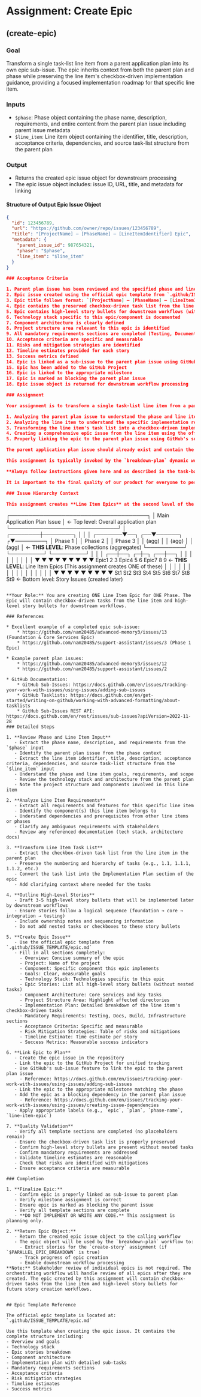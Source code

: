 # Assignment: Create Epic

## (create-epic)

### Goal

Transform a single task-list line item from a parent application plan into its own epic sub-issue. The epic inherits context from both the parent plan and phase while preserving the line item's checkbox-driven implementation guidance, providing a focused implementation roadmap for that specific line item.

### Inputs
- `$phase`: Phase object containing the phase name, description, requirements, and entire content from the parent plan issue including parent issue metadata
- `$line_item`: Line item object containing the identifier, title, description, acceptance criteria, dependencies, and source task-list structure from the parent plan

### Output
- Returns the created epic issue object for downstream processing
- The epic issue object includes: issue ID, URL, title, and metadata for linking

#### Structure of Output Epic Issue Object
```json
{
  "id": 123456789,
  "url": "https://github.com/owner/repo/issues/123456789",
  "title": "[ProjectName] – [PhaseName] – [LineItemIdentifier] Epic",
  "metadata": {
    "parent_issue_id": 987654321,
    "phase": "$phase",
    "line_item": "$line_item"
  }
}

### Acceptance Criteria

1. Parent plan issue has been reviewed and the specified phase and line item understood
2. Epic issue created using the official epic template from `.github/ISSUE_TEMPLATE/epic.md`
3. Epic title follows format: `[ProjectName] – [PhaseName] – [LineItemIdentifier] Epic`
4. Epic contains the preserved checkbox-driven task list from the line item
5. Epic contains high-level story bullets for downstream workflows (without nested tasks)
6. Technology stack specific to this epic/component is documented
7. Component architecture is clearly defined
8. Project structure area relevant to this epic is identified
9. All mandatory requirements sections are completed (Testing, Documentation, Build & Distribution, Infrastructure)
10. Acceptance criteria are specific and measurable
11. Risks and mitigation strategies are identified
12. Timeline estimates provided for each story
13. Success metrics defined
14. Epic is linked as a sub-issue to the parent plan issue using GitHub's sub-issue feature
15. Epic has been added to the GitHub Project
16. Epic is linked to the appropriate milestone
17. Epic is marked as blocking the parent plan issue
18. Epic issue object is returned for downstream workflow processing

### Assignment

Your assignment is to transform a single task-list line item from a parent application plan into its own epic sub-issue. This involves:

1. Analyzing the parent plan issue to understand the phase and line item requirements
2. Analyzing the line item to understand the specific implementation requirements and task hierarchy
3. Transforming the line item's task list into a checkbox-driven implementation plan within the epic
4. Creating a comprehensive epic issue from the line item using the official template
5. Properly linking the epic to the parent plan issue using GitHub's sub-issue feature

The parent application plan issue should already exist and contain the high-level phases with task-list line items. You will be creating ONE epic for ONE specific line item of ONE specific phase as provided in the $line_item input parameter.

This assignment is typically invoked by the `breakdown-plan` dynamic workflow, which orchestrates the creation of multiple line-item epics from a plan issue.

**Always follow instructions given here and as described in the task-based workflow process.**

It is important to the final quality of our product for everyone to perform their assignment exactly as specified.

### Issue Hierarchy Context

This assignment creates **Line Item Epics** at the second level of the issue hierarchy:

```
┌─────────────────────────────────────┐
│     Main Application Plan Issue     │  ← Top level: Overall application plan
└─────────────────────────────┘
                 │
        ┌────────┼────────┐
        │        │        │
┌───────▼──┐ ┌──▼──────┐ ┌▼────────┐
│ Phase 1  │ │ Phase 2 │ │ Phase 3 │
│  (agg)   │ │  (agg)   │ │  (agg)  │  ← **THIS LEVEL**: Phase collections (aggregates)
└──────────┘ └─────────┘ └─────────┘
     │            │           │
 ┌──┼──┐      ┌─┼─┐      ┌──┼──┐
  │  │  │      │ │ │      │  │  │
  ▼  ▼ ▼      ▼ ▼ ▼      ▼ ▼ ▼
Epic1 2 3    Epic4 5 6 Epic7 8 9   ← **THIS LEVEL**: Line Item Epics (This assignment creates ONE of these)
  │  │      │   │      │ │ │
  │  │ │      │   │ │      │ │ │
 ▼ ▼ ▼      ▼   ▼ ▼      ▼ ▼ ▼
St1 St2 St3  St4  St5 St6  St7 St8 St9  ← Bottom level: Story Issues (created later)
```

**Your Role:** You are creating ONE Line Item Epic for ONE Phase. The Epic will contain checkbox-driven tasks from the line item and high-level story bullets for downstream workflows.

### References

* Excellent example of a completed epic sub-issue:
    * https://github.com/nam20485/advanced-memory3/issues/13 (Foundation & Core Services Epic)
    * https://github.com/nam20485/support-assistant/issues/3 (Phase 1 Epic)

* Example parent plan issues:
    * https://github.com/nam20485/advanced-memory3/issues/12
    * https://github.com/nam20485/support-assistant/issues/2

* GitHub Documentation:
    * GitHub Sub-Issues: https://docs.github.com/en/issues/tracking-your-work-with-issues/using-issues/adding-sub-issues
    * GitHub Tasklists: https://docs.github.com/en/get-started/writing-on-github/working-with-advanced-formatting/about-tasklists
    * GitHub Sub-Issues REST API: https://docs.github.com/en/rest/issues/sub-issues?apiVersion=2022-11-28
### Detailed Steps

1. **Review Phase and Line Item Input**
   - Extract the phase name, description, and requirements from the `$phase` input
   - Identify the parent plan issue from the phase context
   - Extract the line item identifier, title, description, acceptance criteria, dependencies, and source task-list structure from the `$line_item` input
   - Understand the phase and line item goals, requirements, and scope
   - Review the technology stack and architecture from the parent plan
   - Note the project structure and components involved in this line item

2. **Analyze Line Item Requirements**
   - Extract all requirements and features for this specific line item
   - Identify the component(s) this line item belongs to
   - Understand dependencies and prerequisites from other line items or phases
   - Clarify any ambiguous requirements with stakeholders
   - Review any referenced documentation (tech stack, architecture docs)

3. **Transform Line Item Task List**
   - Extract the checkbox-driven task list from the line item in the parent plan
   - Preserve the numbering and hierarchy of tasks (e.g., 1.1, 1.1.1, 1.1.2, etc.)
   - Convert the task list into the Implementation Plan section of the epic
   - Add clarifying context where needed for the tasks

4. **Outline High-Level Stories**
   - Draft 3-5 high-level story bullets that will be implemented later by downstream workflows
   - Ensure stories follow a logical sequence (foundation → core → integration → testing)
   - Include ownership notes and sequencing information
   - Do not add nested tasks or checkboxes to these story bullets

5. **Create Epic Issue**
   - Use the official epic template from `.github/ISSUE_TEMPLATE/epic.md`
   - Fill in all sections completely:
     - Overview: Concise summary of the epic
     - Project: Name of the project
     - Component: Specific component this epic implements
     - Goals: Clear, measurable goals
     - Technology Stack: Technologies specific to this epic
     - Epic Stories: List all high-level story bullets (without nested tasks)
     - Component Architecture: Core services and key tasks
     - Project Structure Area: Highlight affected directories
     - Implementation Plan: Detailed breakdown of the line item's checkbox-driven tasks
     - Mandatory Requirements: Testing, Docs, Build, Infrastructure sections
     - Acceptance Criteria: Specific and measurable
     - Risk Mitigation Strategies: Table of risks and mitigations
     - Timeline Estimate: Time estimate per story
     - Success Metrics: Measurable success indicators

6. **Link Epic to Plan**
   - Create the epic issue in the repository
   - Link the epic to the GitHub Project for unified tracking
   - Use GitHub's sub-issue feature to link the epic to the parent plan issue
     - Reference: https://docs.github.com/en/issues/tracking-your-work-with-issues/using-issues/adding-sub-issues
   - Link the epic to the appropriate milestone matching the phase
   - Add the epic as a blocking dependency in the parent plan issue
     - Reference: https://docs.github.com/en/issues/tracking-your-work-with-issues/using-issues/creating-issue-dependencies
   - Apply appropriate labels (e.g., `epic`, `plan`, `phase-name`, `line-item-epic`)

7. **Quality Validation**
   - Verify all template sections are completed (no placeholders remain)
   - Ensure the checkbox-driven task list is properly preserved
   - Confirm high-level story bullets are present without nested tasks
   - Confirm mandatory requirements are addressed
   - Validate timeline estimates are reasonable
   - Check that risks are identified with mitigations
   - Ensure acceptance criteria are measurable

### Completion

1. **Finalize Epic:**
   - Confirm epic is properly linked as sub-issue to parent plan
   - Verify milestone assignment is correct
   - Ensure epic is marked as blocking the parent issue
   - Verify all template sections are complete
   - **DO NOT IMPLEMENT OR WRITE ANY CODE.** This assignment is planning only.

2. **Return Epic Object:**
   - Return the created epic issue object to the calling workflow
   - The epic object will be used by the `breakdown-plan` workflow to:
     - Extract stories for the `create-story` assignment (if `$PARALLEL_EPIC_BREAKDOWN` is true)
     - Track progress of epic creation
     - Enable downstream workflow processing
**Note:** Stakeholder review of individual epics is not required. The orchestrating workflow will handle review of all epics after they are created. The epic created by this assignment will contain checkbox-driven tasks from the line item and high-level story bullets for future story creation workflows.


## Epic Template Reference

The official epic template is located at:
`.github/ISSUE_TEMPLATE/epic.md`

Use this template when creating the epic issue. It contains the complete structure including:
- Overview and goals
- Technology stack
- Epic stories breakdown
- Component architecture
- Implementation plan with detailed sub-tasks
- Mandatory requirements sections
- Acceptance criteria
- Risk mitigation strategies
- Timeline estimates
- Success metrics